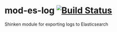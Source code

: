 mod-es-log [![Build Status](https://travis-ci.org/Frescha/mod-es-log.svg?branch=master)](https://travis-ci.org/Frescha/mod-es-log)
==========

Shinken module for exporting logs to Elasticsearch
